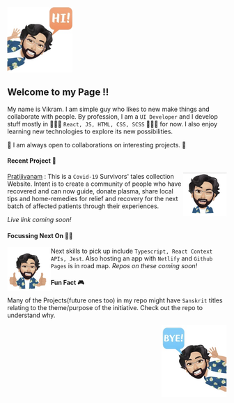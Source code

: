 <img src="https://github.com/k-vikram/k-vikram/blob/master/Avatars/hi.png" alt="sayhi" width="150"/>

## Welcome to my Page !!

My name is Vikram. I am simple guy who likes to new make things and collaborate with people. By profession, I am a `UI Developer` and I develop stuff mostly in 👨🏻‍💻 `React, JS, HTML, CSS, SCSS` 👨🏻‍💻 for now. I also enjoy learning new technologies to explore its new possibilities. 

🤝 I am always open to collaborations on interesting projects. 🤝

#### Recent Project 🌱 
<img src="https://github.com/k-vikram/k-vikram/blob/master/Avatars/wink.png" alt="mewink" width="100" align="right" />

[Pratijivanam](https://github.com/k-vikram/Pratijivanam) : This is a `Covid-19` Survivors' tales collection Website. Intent is to create a community of people who have recovered and can now guide, donate plasma, share local tips and home-remedies for relief and recovery for the next batch of affected patients through their experiences.

*Live link coming soon!*
  
#### Focussing Next On 🤽‍♂️
<img src="https://github.com/k-vikram/k-vikram/blob/master/Avatars/thumbsup.png" alt="mewink" width="100" align="left"/>

Next skills to pick up include `Typescript, React Context APIs, Jest`.
Also hosting an app with `Netlify` and `Github Pages` is in road map.
*Repos on these coming soon!*

#### Fun Fact 🎮

Many of the Projects(future ones too) in my repo might have `Sanskrit` titles relating to the theme/purpose of the initiative. Check out the repo to understand why.

<img src="https://github.com/k-vikram/k-vikram/blob/master/Avatars/bye.png" alt="saybye" width="150" align="right"/>

